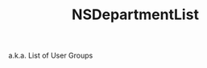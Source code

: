 ﻿---
uid: crmscript_ref_NSDepartmentList
title: NSDepartmentList
intellisense: Void.NSDepartmentList
keywords: NSDepartmentList
so.topic: reference
---

a.k.a. List of User Groups
